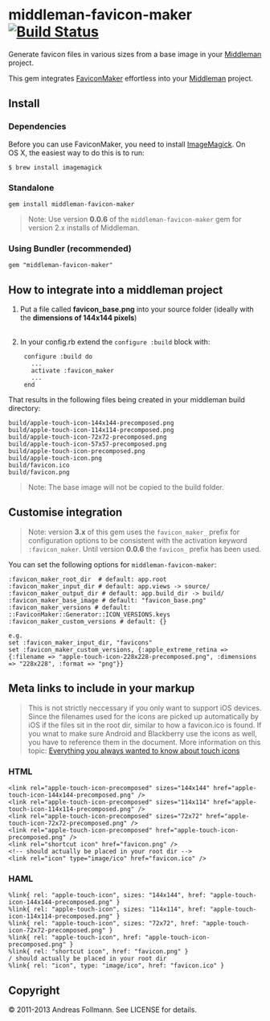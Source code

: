 middleman-favicon-maker [![Build Status](https://secure.travis-ci.org/follmann/middleman-favicon-maker.png)](http://travis-ci.org/follmann/middleman-favicon-maker)
=======================
Generate favicon files in various sizes from a base image in your [Middleman](http://middlemanapp.com/) project.

This gem integrates [FaviconMaker](https://github.com/follmann/favicon_maker) effortless into your [Middleman](https://github.com/middleman/middleman) project.

## Install

### Dependencies

Before you can use FaviconMaker, you need to install [ImageMagick](http://www.imagemagick.org/script/index.php). On OS&nbsp;X, the easiest way to do this is to run:

```
$ brew install imagemagick
```

### Standalone
    gem install middleman-favicon-maker

> Note: Use version **0.0.6** of the `middleman-favicon-maker` gem for version 2.x installs of Middleman.

### Using Bundler (recommended)
    gem "middleman-favicon-maker"

## How to integrate into a middleman project
1. Put a file called **favicon_base.png** into your source folder (ideally with the **dimensions of 144x144 pixels**)
<br><br>
2. In your config.rb extend the `configure :build` block with:

        configure :build do
          ...
          activate :favicon_maker
          ...
        end

That results in the following files being created in your middleman build directory:

    build/apple-touch-icon-144x144-precomposed.png
    build/apple-touch-icon-114x114-precomposed.png
    build/apple-touch-icon-72x72-precomposed.png
    build/apple-touch-icon-57x57-precomposed.png
    build/apple-touch-icon-precomposed.png
    build/apple-touch-icon.png
    build/favicon.ico
    build/favicon.png

> Note: The base image will not be copied to the build folder.

## Customise integration

> Note: version **3.x** of this gem uses the `favicon_maker_` prefix for configuration options to be consistent with the activation keyword `:favicon_maker`. Until version **0.0.6** the `favicon_` prefix has been used.

You can set the following options for `middleman-favicon-maker`:

    :favicon_maker_root_dir  # default: app.root
    :favicon_maker_input_dir # default: app.views -> source/
    :favicon_maker_output_dir # default: app.build_dir -> build/
    :favicon_maker_base_image # default: "favicon_base.png"
    :favicon_maker_versions # default: ::FaviconMaker::Generator::ICON_VERSIONS.keys
    :favicon_maker_custom_versions # default: {}

    e.g.
    set :favicon_maker_input_dir, "favicons"
    set :favicon_maker_custom_versions, {:apple_extreme_retina => {:filename => "apple-touch-icon-228x228-precomposed.png", :dimensions => "228x228", :format => "png"}}

## Meta links to include in your markup
> This is not strictly neccessary if you only want to support iOS devices. Since the filenames used for the icons are picked up automatically by iOS if the files sit in the root dir, similar to how a favicon.ico is found. If you wnat to make sure Android and Blackberry use the icons as well, you have to reference them in the document.
> More information on this topic: [Everything you always wanted to know about touch icons](http://mathiasbynens.be/notes/touch-icons)

### HTML
    <link rel="apple-touch-icon-precomposed" sizes="144x144" href="apple-touch-icon-144x144-precomposed.png" />
    <link rel="apple-touch-icon-precomposed" sizes="114x114" href="apple-touch-icon-114x114-precomposed.png" />
    <link rel="apple-touch-icon-precomposed" sizes="72x72" href="apple-touch-icon-72x72-precomposed.png" />
    <link rel="apple-touch-icon-precomposed" href="apple-touch-icon-precomposed.png" />
    <link rel="shortcut icon" href="favicon.png" />
    <!-- should actually be placed in your root dir -->
    <link rel="icon" type="image/ico" href="favicon.ico" />
### HAML
    %link{ rel: "apple-touch-icon", sizes: "144x144", href: "apple-touch-icon-144x144-precomposed.png" }
    %link{ rel: "apple-touch-icon", sizes: "114x114", href: "apple-touch-icon-114x114-precomposed.png" }
    %link{ rel: "apple-touch-icon", sizes: "72x72", href: "apple-touch-icon-72x72-precomposed.png" }
    %link{ rel: "apple-touch-icon", href: "apple-touch-icon-precomposed.png" }
    %link{ rel: "shortcut icon", href: "favicon.png" }
    / should actually be placed in your root dir
    %link{ rel: "icon", type: "image/ico", href: "favicon.ico" }

## Copyright

&copy; 2011-2013 Andreas Follmann. See LICENSE for details.
